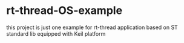 # rt-thread-OS-example
this project is just one example for rt-thread application based on ST standard lib equipped with Keil platform  

